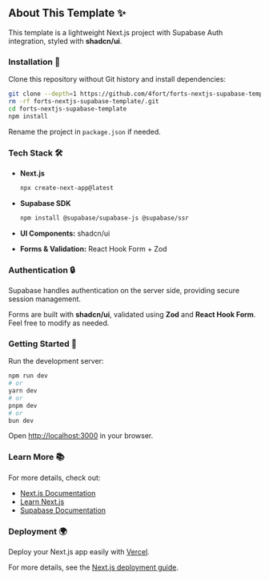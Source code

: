 ## About This Template ✨

This template is a lightweight Next.js project with Supabase Auth integration, styled with **shadcn/ui**.

### Installation 🔧

Clone this repository without Git history and install dependencies:

```sh
git clone --depth=1 https://github.com/4fort/forts-nextjs-supabase-template.git
rm -rf forts-nextjs-supabase-template/.git
cd forts-nextjs-supabase-template
npm install
```

Rename the project in `package.json` if needed.

### Tech Stack 🛠️

- **Next.js**

  ```sh
  npx create-next-app@latest
  ```

- **Supabase SDK**

  ```sh
  npm install @supabase/supabase-js @supabase/ssr
  ```

- **UI Components:** shadcn/ui
- **Forms & Validation:** React Hook Form + Zod

### Authentication 🔒

Supabase handles authentication on the server side, providing secure session management.

Forms are built with **shadcn/ui**, validated using **Zod** and **React Hook Form**. Feel free to modify as needed.

### Getting Started 🚀

Run the development server:

```sh
npm run dev
# or
yarn dev
# or
pnpm dev
# or
bun dev
```

Open [http://localhost:3000](http://localhost:3000/) in your browser.

### Learn More 📚

For more details, check out:

- [Next.js Documentation](https://nextjs.org/docs)
- [Learn Next.js](https://nextjs.org/learn)
- [Supabase Documentation](https://supabase.com/docs/guides)

### Deployment 🌍

Deploy your Next.js app easily with [Vercel](https://vercel.com/new?utm_medium=default-template&filter=next.js&utm_source=create-next-app&utm_campaign=create-next-app-readme).

For more details, see the [Next.js deployment guide](https://nextjs.org/docs/app/building-your-application/deploying).
